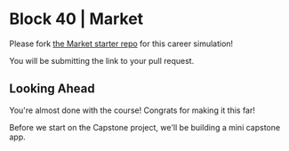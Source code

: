 # Block 40 | Market

Please fork [the Market starter repo](https://github.com/FullstackAcademy/2502.PT.market) for this career simulation!

You will be submitting the link to your pull request.

## Looking Ahead

You're almost done with the course! Congrats for making it this far!

Before we start on the Capstone project, we'll be building a mini capstone app.
